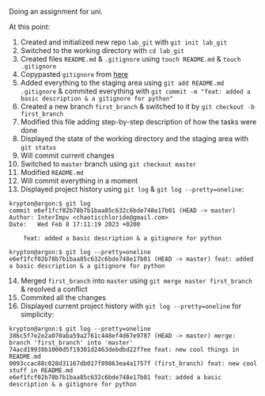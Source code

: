 Doing an assignment for uni.

At this point:

1. Created and initialized new repo `lab_git` with ```git init lab_git```
2. Switched to the working directory with ```cd lab_git```
3. Created files `README.md` & `.gitignore` using ```touch README.md``` & ```touch .gitignore```
4. Copypasted `gitignore` from [here](https://github.com/github/gitignore/blob/main/Python.gitignore)
5. Added everything to the staging area using ```git add README.md .gitignore``` & commited everything with ```git commit -m "feat: added a basic description & a gitignore for python"```
6. Created a new branch `first_branch` & switched to it by ```git checkout -b first_branch```
7. Modified this file adding step-by-step description of how the tasks were done
8. Displayed the state of the working directory and the staging area with ```git status```
9. Will commit current changes
10. Switched to `master` branch using `git checkout master`
11. Modified `README.md`
12. Will commit everything in a moment
13. Displayed project history using ```git log``` & ```git log --pretty=oneline```:

```console
krypton@argon:$ git log
commit e6ef1fcf02b78b7b1baa85c632c6bde748e17b01 (HEAD -> master)
Author: InterImpv <chaoticchloride@gmail.com>
Date:   Wed Feb 8 17:11:19 2023 +0200

    feat: added a basic description & a gitignore for python
```

```console
krypton@argon:$ git log --pretty=oneline 
e6ef1fcf02b78b7b1baa85c632c6bde748e17b01 (HEAD -> master) feat: added a basic description & a gitignore for python
```

14. Merged `first_branch` into `master` using ```git merge master first_branch``` & resolved a conflict
15. Commited all the changes
16. Displayed current project history with ```git log --pretty=oneline``` for simplicity:

```console
krypton@argon:$ git log --pretty=oneline 
386c5f7e2e2a070aba59a2761c448ef4d67e9787 (HEAD -> master) merge: branch 'first_branch' into 'master'
74acd19938b1000d5f19301d2463debdbd22f7ee feat: new cool things in README.md
0093ccac88c028d31167db017f89863ea4a1757f (first_branch) feat: new cool stuff in README.md
e6ef1fcf02b78b7b1baa85c632c6bde748e17b01 feat: added a basic description & a gitignore for python
```